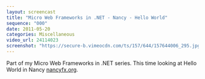 ```yaml
---
layout: screencast
title: "Micro Web Frameworks in .NET - Nancy - Hello World"
sequence: "000"
date: 2011-05-20
categories: Miscellaneous
video_url: 24114023
screenshot: "https://secure-b.vimeocdn.com/ts/157/644/157644006_295.jpg"
---
```


Part of my Micro Web Frameworks in .NET series. This time looking at Hello World in Nancy [nancyfx.org](http://nancyfx.org).

